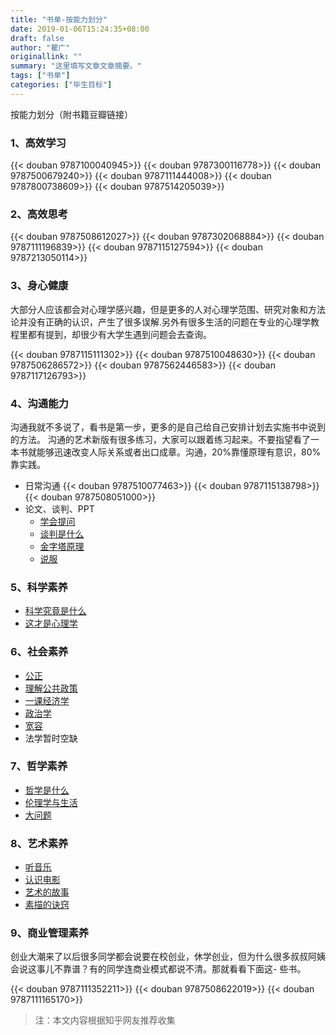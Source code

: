 ```yaml
---
title: "书单-按能力划分"
date: 2019-01-06T15:24:35+08:00
draft: false
author: "瞿广"
originallink: ""
summary: "这里填写文章文章摘要。"
tags: ["书单"]
categories: ["毕生目标"]
---
```





 按能力划分（附书籍豆瓣链接）

<!--more-->
### 1、高效学习


{{< douban 9787100040945>}}
{{< douban 9787300116778>}}
{{< douban 9787500679240>}}
{{< douban 9787111444008>}}
{{< douban 9787800738609>}}
{{< douban 9787514205039>}}

### 2、高效思考

{{< douban 9787508612027>}}
{{< douban 9787302068884>}}
{{< douban 9787111196839>}}
{{< douban 9787115127594>}}
{{< douban 9787213050114>}}



### 3、身心健康
大部分人应该都会对心理学感兴趣，但是更多的人对心理学范围、研究对象和方法论并没有正确的认识，产生了很多误解.另外有很多生活的问题在专业的心理学教程里都有提到，却很少有大学生遇到问题会去查询。



{{< douban 9787115111302>}}
{{< douban 9787510048630>}}
{{< douban 9787506286572>}}
{{< douban 9787562446583>}}
{{< douban 9787117126793>}}


### 4、沟通能力
沟通我就不多说了，看书是第一步，更多的是自己给自己安排计划去实施书中说到的方法。
沟通的艺术新版有很多练习，大家可以跟着练习起来。不要指望看了一本书就能够迅速改变人际关系或者出口成章。沟通，20%靠懂原理有意识，80%靠实践。

- 日常沟通
    {{< douban 9787510077463>}}
    {{< douban 9787115138798>}}
    {{< douban 9787508051000>}}
- 论文、谈判、PPT
    - [学会提问](https://book.douban.com/subject/1504957/)
    - [谈判是什么](https://book.douban.com/subject/1038977/) 
    - [金字塔原理](https://book.douban.com/subject/1020644/)
    - [说服](https://book.douban.com/subject/1311874/)

### 5、科学素养
- [科学究竟是什么](https://book.douban.com/subject/2987179/)
- [这才是心理学](https://book.douban.com/subject/26287453/)

### 6、社会素养
- [公正](https://book.douban.com/subject/6310946/)
- [理解公共政策](https://book.douban.com/subject/3119995/)
- [一课经济学](https://book.douban.com/subject/3225979/)
- [政治学](https://book.douban.com/subject/1867208/)
- [宽容](https://book.douban.com/subject/1063221/)
- 法学暂时空缺

### 7、哲学素养
- [哲学是什么](https://book.douban.com/subject/6520642/)
- [伦理学与生活](https://book.douban.com/subject/3222065/)
- [大问题](https://book.douban.com/subject/1071227/)

### 8、艺术素养
- [听音乐](https://book.douban.com/subject/3095037/)
- [认识电影](https://book.douban.com/subject/2326403/)
- [艺术的故事](https://book.douban.com/subject/3162991/)
- [素描的诀窍](https://book.douban.com/subject/1154707/)

### 9、商业管理素养
创业大潮来了以后很多同学都会说要在校创业，休学创业，但为什么很多叔叔阿姨会说这事儿不靠谱？有的同学连商业模式都说不清。那就看看下面这- 些书。

{{< douban 9787111352211>}}
{{< douban 9787508622019>}}
{{< douban 9787111165170>}}

> 注：本文内容根据知乎网友推荐收集
